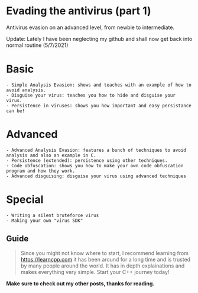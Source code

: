 
# Evading the antivirus (part 1)
Antivirus evasion on an advanced level, from newbie to intermediate.

Update: Lately I have been neglecting my github and shall now get back into normal routine (5/7/2021)

# Basic
    - Simple Analysis Evasion: shows and teaches with an example of how to avoid analysis.
    - Disguise your virus: teaches you how to hide and disguise your virus.
    - Persistence in viruses: shows you how important and easy persistance can be!
# Advanced
    - Advanced Analysis Evasion: features a bunch of techniques to avoid analysis and also an example in C.
    - Persistence (extended): persistence using other techniques.
    - Code obfuscation: shows you how to make your own code obfuscation program and how they work.
    - Advanced disguising: disguise your virus using advanced techniques
# Special
    - Writing a silent bruteforce virus
    - Making your own "virus SDK"

## Guide

> Since you might not know where to start, I recommend learning
> from https://learncpp.com it has been around for a long time and is
> trusted by many people around the world. It has in depth
> explainations and makes everything very simple. Start your C++
> journey today!

**Make sure to check out my other posts, thanks for reading.**

